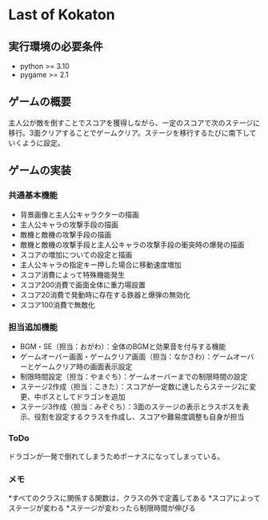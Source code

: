# Last of Kokaton

## 実行環境の必要条件
* python >= 3.10
* pygame >= 2.1

## ゲームの概要
主人公が敵を倒すことでスコアを獲得しながら、一定のスコアで次のステージに移行。3面クリアすることでゲームクリア。ステージを移行するたびに南下していくように設定。

## ゲームの実装
### 共通基本機能
* 背景画像と主人公キャラクターの描画
* 主人公キャラの攻撃手段の描画
* 敵機と敵機の攻撃手段の描画
* 敵機と敵機の攻撃手段と主人公キャラの攻撃手段の衝突時の爆発の描画
* スコアの増加についての設定と描画
* 主人公キャラの指定キー押した場合に移動速度増加
* スコア消費によって特殊機能発生
* スコア200消費で画面全体に重力場設置
* スコア20消費で発動時に存在する鉄器と爆弾の無効化
* スコア100消費で無敵化

### 担当追加機能
* BGM・SE（担当：おがわ）：全体のBGMと効果音を付与する機能
* ゲームオーバー画面・ゲームクリア画面（担当：なかさわ）：ゲームオーバーとゲームクリア時の画面表示設定
* 制限時間設定（担当：やまぐち）：ゲームオーバーまでの制限時間の設定
* ステージ2作成（担当：こきた）：スコアが一定数に達したらステージ2に変更、中ボスとしてドラゴンを追加
* ステージ3作成（担当：みぞぐち）：3面のステージの表示とラスボスを表示、役割を設定するクラスを作成し、スコアや難易度調整も自身が担当　

### ToDo
ドラゴンが一発で倒れてしまうためボーナスになってしまっている。
### メモ
*すべてのクラスに関係する関数は，クラスの外で定義してある
*スコアによってステージが変わる
*ステージが変わったら制限時間が伸びる
